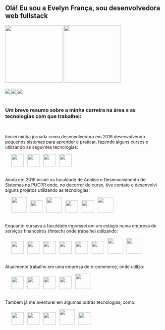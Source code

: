 ## Olá! Eu sou a Evelyn França, sou desenvolvedora web fullstack


<div>
  <img height="185px" src="https://github-readme-stats.vercel.app/api?username=evelynsfranca&hide=contribs,prs&show_icons=true&theme=midnight-purple&count_private=true&hide_border=true&include_all_commits=true" />
  <img height="185px" src="https://github-readme-stats.vercel.app/api/top-langs/?username=evelynsfranca&layout=compact&theme=midnight-purple&hide_border=true"/>
</div>
<br/>

<div>
  <a href="www.linkedin.com/in/evelynsfrança" target="_blank">
	  <img src="https://img.shields.io/badge/LinkedIn-0077B5?style=default&logo=linkedin&logoColor=white" />
  </a>    
  <a href="mailto:francasevelyn@gmail.com" target="_blank">
	  <img src="https://img.shields.io/badge/Gmail-D14836?style=default&logo=gmail&logoColor=white" />
  </a>
  <a href="https://www.instagram.com/_evelyn.dev" target="_blank">
	  <img src="https://img.shields.io/badge/Instagram-E4405F?style=default&logo=instagram&logoColor=white" />
  </a>
</div>
<br/>


### Um breve resumo sobre a minha carreira na área e as tecnologias com que trabalhei:
  <br/>

  Iniciei minha jornada como desenvolvedora em 2019 desenvolvendo pequenos sistemas para aprender e praticar, fazendo alguns cursos e utilizando as seguintes tecnologias:

  <div>        
      &nbsp;&nbsp;&nbsp;&nbsp;
      <img height=40 src="https://cdn.jsdelivr.net/gh/devicons/devicon/icons/html5/html5-original.svg" /> &nbsp;
      <img height=40 src="https://cdn.jsdelivr.net/gh/devicons/devicon/icons/css3/css3-original.svg" /> &nbsp;
      <img height=40 src="https://cdn.jsdelivr.net/gh/devicons/devicon/icons/javascript/javascript-original.svg" /> &nbsp;
      <img height=40 src="https://cdn.jsdelivr.net/gh/devicons/devicon/icons/php/php-plain.svg" /> &nbsp;
  </div>
  <br/>

  Ainda em 2019 iniciei na faculdade de Análise e Desenvolvimento de Sistemas na PUCPR onde, no decorrer do curso, tive contato e desenvolvi alguns projetos utilizando as tecnologias:

  <div>    
    &nbsp;&nbsp;&nbsp;&nbsp;
    <img height=50 src="https://cdn.jsdelivr.net/gh/devicons/devicon/icons/python/python-original.svg" /> &nbsp; 
    <img height=40 src="https://cdn.jsdelivr.net/gh/devicons/devicon/icons/java/java-original-wordmark.svg"/> &nbsp;   
    <img height=50 src="https://cdn.jsdelivr.net/gh/devicons/devicon/icons/mysql/mysql-original.svg" /> &nbsp;    
    <img height=40 src="https://cdn.jsdelivr.net/gh/devicons/devicon/icons/spring/spring-original-wordmark.svg" /> &nbsp;    
    <img height=40 src="https://cdn.jsdelivr.net/gh/devicons/devicon/icons/nextjs/nextjs-original-wordmark.svg" /> &nbsp;   
    <img height=50 src="https://cdn.jsdelivr.net/gh/devicons/devicon/icons/amazonwebservices/amazonwebservices-original.svg" /> &nbsp;
  </div>
  <br/>

   Enquanto cursava a faculdade ingressei em um estágio numa empresa de serviços financeiros (fintech) onde trabalhei utilizando:

  <div>        
    &nbsp;&nbsp;&nbsp;&nbsp;
    <img height=40 src="https://cdn.jsdelivr.net/gh/devicons/devicon/icons/git/git-plain.svg" /> &nbsp;
    <img height=40 src="https://cdn.jsdelivr.net/gh/devicons/devicon/icons/github/github-original.svg" /> &nbsp;
    <img height=40 src="https://cdn.jsdelivr.net/gh/devicons/devicon/icons/spring/spring-original-wordmark.svg" /> &nbsp; 
    <img height=40 src="https://cdn.jsdelivr.net/gh/devicons/devicon/icons/react/react-original.svg" /> &nbsp;
    <img height=40 src="https://cdn.jsdelivr.net/gh/devicons/devicon/icons/typescript/typescript-original.svg"/> &nbsp;
    <img height=40 src="https://cdn.jsdelivr.net/gh/devicons/devicon/icons/sass/sass-original.svg" /> &nbsp;    
    <img height=50 src="https://cdn.jsdelivr.net/gh/devicons/devicon/icons/mysql/mysql-original.svg" /> &nbsp;
    <img height=50 src="https://cdn.jsdelivr.net/gh/devicons/devicon/icons/docker/docker-original.svg" /> &nbsp;
  </div>
  <br/>

  Atualmente trabalho em uma empresa de e-commerce, onde utilizo:

  <div>
    &nbsp;&nbsp;&nbsp;&nbsp;
    <img height=40 src="https://cdn.jsdelivr.net/gh/devicons/devicon/icons/git/git-plain.svg" /> &nbsp;
    <img height=40 src="https://cdn.jsdelivr.net/gh/devicons/devicon/icons/gitlab/gitlab-original.svg" /> &nbsp;
    <img height=40 src="https://cdn.jsdelivr.net/gh/devicons/devicon/icons/sourcetree/sourcetree-original.svg" /> &nbsp;     
    <img height=40 src="https://cdn.jsdelivr.net/gh/devicons/devicon/icons/java/java-original-wordmark.svg" /> &nbsp;   
    <img height=50 src="https://cdn.jsdelivr.net/gh/devicons/devicon/icons/oracle/oracle-original.svg" /> &nbsp;
  </div>
  <br/>

  Também já me aventurei em algumas outras tecnologias, como:

  <div>
    &nbsp;&nbsp;&nbsp;&nbsp;
    <img height=40 src="https://cdn.jsdelivr.net/gh/devicons/devicon/icons/nodejs/nodejs-original.svg" /> &nbsp;
    <img height=40 src="https://cdn.jsdelivr.net/gh/devicons/devicon/icons/vuejs/vuejs-original.svg" /> &nbsp;
    <img height=40 src="https://cdn.jsdelivr.net/gh/devicons/devicon/icons/svelte/svelte-original.svg" /> &nbsp;
    <img height=50 src="https://cdn.jsdelivr.net/gh/devicons/devicon/icons/mongodb/mongodb-original.svg" /> &nbsp;  
    <img height=40 src="https://cdn.jsdelivr.net/gh/devicons/devicon/icons/ubuntu/ubuntu-plain.svg" /> &nbsp;
  </div>  
<br/>
